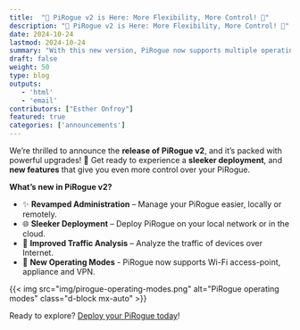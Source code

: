```yaml
---
title:  "🚀 PiRogue v2 is Here: More Flexibility, More Control! 🎉"
description: "🚀 PiRogue v2 is Here: More Flexibility, More Control! 🎉"
date: 2024-10-24
lastmod: 2024-10-24
summary: "With this new version, PiRogue now supports multiple operating modes including Wi-Fi access-point, appliance and VPN. Now, you can install your PiRogue on RaspberryPi, computers, virtual machines, bare-metal servers and VPS."
draft: false
weight: 50
type: blog
outputs:
   - 'html'
   - 'email'
contributors: ["Esther Onfroy"]
featured: true
categories: ['announcements']
---
```


We’re thrilled to announce the **release of PiRogue v2**, and it’s packed with powerful upgrades! 🎯 Get ready to experience a **sleeker deployment**, and **new features** that give you even more control over your PiRogue.

**What’s new in PiRogue v2?**
* ✨ **Revamped Administration** – Manage your PiRogue easier, locally or remotely.
* 🌐 **Sleeker Deployment** – Deploy PiRogue on your local network or in the cloud.
* 🔎 **Improved Traffic Analysis** – Analyze the traffic of devices over Internet.
* 👾 **New Operating Modes** - PiRogue now supports Wi-Fi access-point, appliance and VPN.

{{< img src="img/pirogue-operating-modes.png" alt="PiRogue operating modes" class="d-block mx-auto" >}}

Ready to explore? [Deploy your PiRogue today](/docs/pirogue/installation/)!
